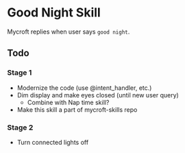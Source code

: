 # Good Night Skill
Mycroft replies when user says `good night`.

## Todo
### Stage 1
* Modernize the code (use @intent_handler, etc.)
* Dim display and make eyes closed (until new user query)
  -   Combine with Nap time skill?
* Make this skill a part of mycroft-skills repo
  
### Stage 2
* Turn connected lights off
